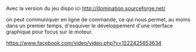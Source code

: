 Avec la version du jeu dispo ici http://domination.sourceforge.net/

on peut communiquer en ligne de commande, ce qui nous permet, au moins dans un premier temps, d'esquiver le développement d'une interface graphique pour focus sur le moteur.

https://www.facebook.com/video/video.php?v=1222425653634